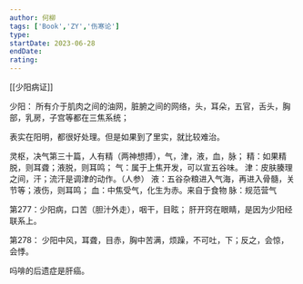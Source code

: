 ```yaml
---
author: 何柳
tags: ['Book','ZY','伤寒论']
type: 
startDate: 2023-06-28
endDate:
rating: 
---
```



[[少阳病证]] 

少阳：
所有介于肌肉之间的油网，脏腑之间的网络，头，耳朵，五官，舌头，胸部，乳房，子宫等都在三焦系统；

表实在阳明，都很好处理。但是如果到了里实，就比较难治。

灵枢，决气第三十篇，人有精（两神想搏），气，津，液，血，脉；
精：如果精脱，则耳聋；液脱，则耳鸣；
气：属于上焦开发，可以宣五谷味。
津：皮肤腠理之间，汗；流汗是调津的动作。（人参）
液：五谷杂粮进入气海，再进入骨髓，关节等；液伤，则耳鸣；
血：中焦受气，化生为赤。来自于食物
脉：规范营气














第277：少阳病，口苦（胆汁外走），咽干，目眩；
	肝开窍在眼睛，是因为少阳经联系上。


第278：
	少阳中风，耳聋，目赤，胸中苦满，烦躁，不可吐，下；反之，会惊，会悸。















吗啡的后遗症是肝癌。














